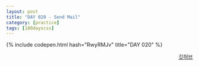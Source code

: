 ```yaml
---
layout: post
title: "DAY 020 - Send Mail"
category: [practice]
tags: [100dayscss]
---
```


{% include codepen.html hash="RwyRMJv" title="DAY 020" %}

<p align="right">
  <a href="https://github.com/mnmn092631/100daysCSS/tree/main/DAY%20020%20-%20Send%20Mail" title="깃허브">깃허브</a>
</p>
